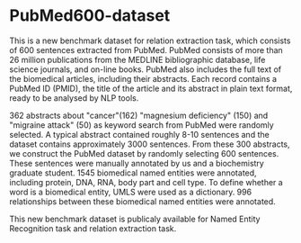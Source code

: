 # PubMed600-dataset
This is a new benchmark dataset for relation extraction task, which consists of 600 sentences extracted from PubMed. PubMed consists of more than 26 million publications from the MEDLINE bibliographic database, life science journals, and on-line books. PubMed also includes the full text of the biomedical articles, including their abstracts. Each record contains a PubMed ID (PMID), the title of the article and its abstract in plain text format, ready to be analysed by NLP tools. 

362 abstracts about "cancer"(162) "magnesium deficiency" (150) and "migraine attack" (50) as keyword search from PubMed were randomly selected. A typical abstract contained roughly 8-10 sentences and the dataset contains approximately 3000 sentences. From these 300 abstracts, we construct the PubMed dataset by randomly selecting 600 sentences. These sentences were manually annotated by us and a biochemistry graduate student. 1545 biomedical named entities were annotated, including protein, DNA, RNA, body part and cell type. To define whether a word is a biomedical entity, UMLS were used as a dictionary. 996 relationships between these biomedical named entities were annotated.

This new benchmark dataset is publicaly available for Named Entity Recognition task and relation extraction task.
